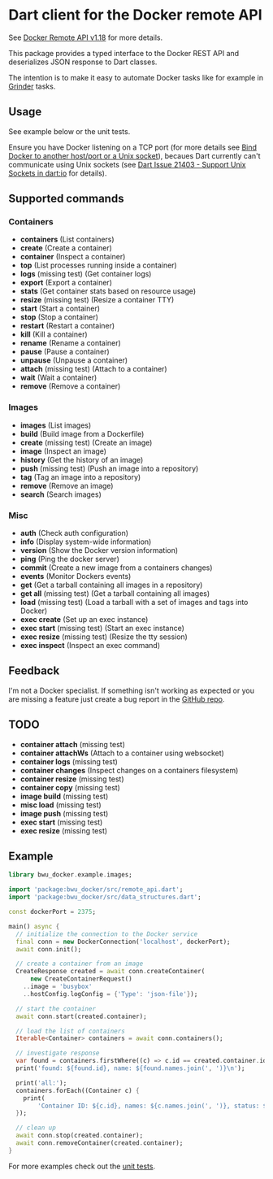 # Dart client for the Docker remote API

See [Docker Remote API v1.18](https://docs.docker.com/reference/api/docker_remote_api_v1.18/#image-tarball-format) 
for more details.

This package provides a typed interface to the Docker REST API and deserializes
JSON response to Dart classes.

The intention is to make it easy to automate Docker tasks like for example in 
[Grinder](https://pub.dartlang.org/packages/grinder) tasks.

## Usage

See example below or the unit tests.

Ensure you have Docker listening on a TCP port (for more details see 
[Bind Docker to another host/port or a Unix socket](https://docs.docker.com/articles/basics/#bind-docker-to-another-hostport-or-a-unix-socket)),
becaues Dart currently can't communicate using Unix sockets (see 
[Dart Issue 21403 - Support Unix Sockets in dart:io](http://dartbug.com/21403) for details).


## Supported commands

### Containers
- **containers** (List containers)
- **create** (Create a container)
- **container** (Inspect a container)
- **top** (List processes running inside a container) 
- **logs** (missing test) (Get container logs)
- **export** (Export a container)
- **stats** (Get container stats based on resource usage)
- **resize** (missing test) (Resize a container TTY)
- **start** (Start a container)
- **stop** (Stop a container)
- **restart** (Restart a container)
- **kill** (Kill a container)
- **rename** (Rename a container)
- **pause** (Pause a container)
- **unpause** (Unpause a container)
- **attach** (missing test) (Attach to a container)
- **wait** (Wait a container)
- **remove** (Remove a container)

### Images
- **images** (List images)
- **build** (Build image from a Dockerfile)
- **create** (missing test) (Create an image)
- **image** (Inspect an image)
- **history** (Get the history of an image)
- **push** (missing test) (Push an image into a repository)
- **tag** (Tag an image into a repository)
- **remove** (Remove an image)
- **search** (Search images)

### Misc
- **auth** (Check auth configuration)
- **info** (Display system-wide information)
- **version** (Show the Docker version information)
- **ping** (Ping the docker server)
- **commit** (Create a new image from a containers changes)
- **events** (Monitor Dockers events)
- **get** (Get a tarball containing all images in a repository)
- **get all** (missing test) (Get a tarball containing all images)
- **load** (missing test) (Load a tarball with a set of images and tags into Docker)
- **exec create** (Set up an exec instance)
- **exec start** (missing test) (Start an exec instance)
- **exec resize** (missing test) (Resize the tty session) 
- **exec inspect** (Inspect an exec command) 

## Feedback

I'm not a Docker specialist. If something isn't working as expected or you are
missing a feature just create a bug report in the 
[GitHub repo](https://github.com/bwu-dart/bwu_docker/issues).

## TODO
- **container attach** (missing test) 
- **container attachWs** (Attach to a container using websocket)
- **container logs** (missing test)
- **container changes** (Inspect changes on a containers filesystem)
- **container resize** (missing test)
- **container copy** (missing test)
- **image build** (missing test)
- **misc load** (missing test)
- **image push** (missing test)
- **exec start** (missing test) 
- **exec resize** (missing test)


## Example

```dart
library bwu_docker.example.images;

import 'package:bwu_docker/src/remote_api.dart';
import 'package:bwu_docker/src/data_structures.dart';

const dockerPort = 2375;

main() async {
  // initialize the connection to the Docker service
  final conn = new DockerConnection('localhost', dockerPort);
  await conn.init();

  // create a container from an image
  CreateResponse created = await conn.createContainer(
      new CreateContainerRequest()
    ..image = 'busybox'
    ..hostConfig.logConfig = {'Type': 'json-file'});

  // start the container
  await conn.start(created.container);

  // load the list of containers
  Iterable<Container> containers = await conn.containers();

  // investigate response
  var found = containers.firstWhere((c) => c.id == created.container.id);
  print('found: ${found.id}, name: ${found.names.join(', ')}\n');

  print('all:');
  containers.forEach((Container c) {
    print(
        'Container ID: ${c.id}, names: ${c.names.join(', ')}, status: ${c.status}');
  });

  // clean up
  await conn.stop(created.container);
  await conn.removeContainer(created.container);
}
```

For more examples check out the [unit tests](https://github.com/bwu-dart/bwu_docker/blob/master/test/remote_api_test.dart).

